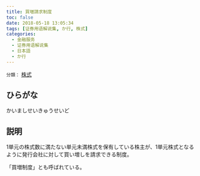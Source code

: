 ```yaml
---
title: 買増請求制度
toc: false
date: 2018-05-18 13:05:34
tags: [证券用语解说集, か行, 株式]
categories:
  - 金融服务
  - 证券用语解说集
  - 日本語
  - か行
---
```


`分類：` [株式](/tags/株式/)

## ひらがな

かいましせいきゅうせいど

## 説明

1単元の株式数に満たない単元未満株式を保有している株主が、1単元株式となるように発行会社に対して買い増しを請求できる制度。

「買増制度」とも呼ばれている。
